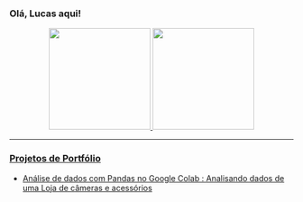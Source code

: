 ### Olá, Lucas aqui!

<div align="center">
   <a href="https://github.com/lucas-souza-s">
   <img height="180em" src="https://github-readme-stats.vercel.app/api/top-langs/?username=lucas-souza-s&layout=compact&theme=graywhite"/>
   <img height="180em" src="https://github-readme-stats.vercel.app/api?username=lucas-souza-s&show_icons=true&theme=graywhite&include_all_commits=true&count_private=true"/>
</div >


----

### Projetos de Portfólio

- Análise de dados com Pandas no Google Colab : [Analisando dados de uma Loja de câmeras e acessórios](https://github.com/lucas-souza-s/lucas-souza-s/blob/main/Analisando_Dados_de_Uma_Loja_de_C%C3%A2meras_Fotogr%C3%A1ficas_e_Acess%C3%B3rios.ipynb)
